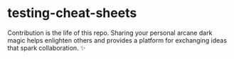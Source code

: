 # testing-cheat-sheets
Contribution is the life of this repo. Sharing your personal arcane dark magic helps enlighten others and provides a platform for exchanging ideas that spark collaboration. ✨
